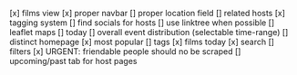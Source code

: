 [x] films view
[x] proper navbar
[] proper location field
[] related hosts
[x] tagging system
[] find socials for hosts
    [] use linktree when possible
[] leaflet maps
    [] today
    [] overall event distribution (selectable time-range)
[] distinct homepage
    [x] most popular
    [] tags
    [x] films today
[x] search
[] filters
[x] URGENT: friendable people should no be scraped
[] upcoming/past tab for host pages
